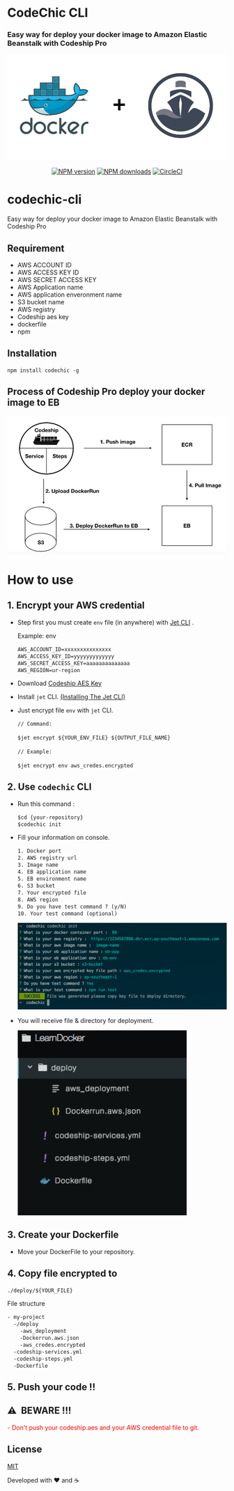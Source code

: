# CodeChic CLI
### Easy way for deploy your docker image to Amazon Elastic Beanstalk with Codeship Pro
<img src="https://raw.githubusercontent.com/Sellsuki/codechic-cli/master/static/img/header.png">

<p align="center">
  <a href="https://npmjs.com/package/codechic"><img src="https://img.shields.io/npm/v/codechic.svg?style=flat" alt="NPM version"></a>
  <a href="https://npmjs.com/package/codechic"><img src="https://img.shields.io/npm/dm/codechic.svg?style=flat" alt="NPM downloads"></a>
  <a href="https://travis-ci.org/Sellsuki/codechic-cli"><img src="https://travis-ci.org/Sellsuki/codechic-cli.svg?branch=master" alt="CircleCI"></a>
</p>

# codechic-cli
Easy way for deploy your docker image to Amazon Elastic Beanstalk with Codeship Pro
## Requirement
  - AWS ACCOUNT ID
  - AWS ACCESS KEY ID
  - AWS SECRET ACCESS KEY
  - AWS Application name
  - AWS application enveronment name
  - S3 bucket name
  - AWS registry
  - Codeship aes key
  - dockerfile
  - npm
## Installation
```
npm install codechic -g
```

## Process of Codeship Pro deploy your docker image to EB

<img src="https://raw.githubusercontent.com/Sellsuki/codechic-cli/master/static/img/process.png">

# How to use

## 1. Encrypt your AWS credential
  - Step first you must create `env` file (in anywhere) with
  [Jet CLI](https://documentation.codeship.com/pro/builds-and-configuration/cli/) .

    Example: env
    ```
    AWS_ACCOUNT_ID=xxxxxxxxxxxxxxx
    AWS_ACCESS_KEY_ID=yyyyyyyyyyyyy
    AWS_SECRET_ACCESS_KEY=aaaaaaaaaaaaaa
    AWS_REGION=ur-region
    ```
  - Download [Codeship AES Key](https://documentation.codeship.com/pro/builds-and-configuration/environment-variables/#downloading-your-aes-key)
  - Install `jet` CLI. [(Installing The Jet CLI)](https://documentation.codeship.com/pro/jet-cli/installation/)
  - Just encrypt file `env` with `jet` CLI.
    ```
    // Command:

    $jet encrypt ${YOUR_ENV_FILE} ${OUTPUT_FILE_NAME}

    // Example:

    $jet encrypt env aws_credes.encrypted
    ```
## 2. Use `codechic` CLI
  - Run this command :
    ```
    $cd {your-repository}
    $codechic init
    ```
  - Fill your information on console.

    ```
    1. Docker port
    2. AWS registry url
    3. Image name
    4. EB application name
    5. EB environment name
    6. S3 bucket
    7. Your encrypted file
    8. AWS region
    9. Do you have test command ? (y/N)
    10. Your test command (optional)
    ```
    <img src="https://raw.githubusercontent.com/Sellsuki/codechic-cli/master/static/img/example.png">

  - You will receive file & directory for deployment.

    <img src="https://raw.githubusercontent.com/Sellsuki/codechic-cli/master/static/img/directory.png">

## 3. Create your Dockerfile
  - Move your DockerFile to your repository.
## 4. Copy file encrypted to
```
./deploy/${YOUR_FILE}
```
  File structure
  ```
  - my-project
    -/deploy
      -aws_deployment
      -Dockerrun.aws.json
      -aws_credes.encrypted
    -codeship-services.yml
    -codeship-steps.yml
    -Dockerfile
  ```
## 5. Push your code !!
## ⚠️ ️ BEWARE !!!
  <span style="color:red">
    - Don't push your codeship.aes and your AWS credential file to git.
  </span>

## License

[MIT](LICENSE)

Developed with ❤️ and ☕️
